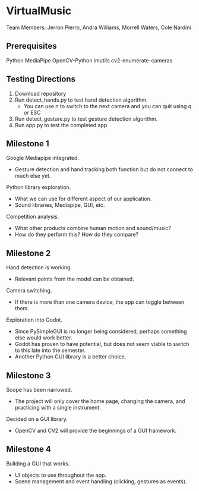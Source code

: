 # VirtualMusic

Team Members: Jerron Pierro, Andra Williams, Morrell Waters, Cole Nardini

## Prerequisites

Python
MediaPipe
OpenCV-Python
imutils
cv2-enumerate-cameras

## Testing Directions

1. Download repository
2. Run detect_hands.py to test hand detection algorithm.
    - You can use n to switch to the next camera and you can quit using q or ESC
3. Run detect_gesture.py to test gesture detection algorithm.
4. Run app.py to test the completed app

## Milestone 1

Google Mediapipe integrated.

- Gesture detection and hand tracking both function but do not connect to much else yet.

Python library exploration.

- What we can use for different aspect of our application.
- Sound libraries, Mediapipe, GUI, etc.

Competition analysis.

- What other products combine human motion and sound/music?
- How do they perform this? How do they compare?

## Milestone 2

Hand detection is working.

- Relevant points from the model can be obtained.

Camera switching.

- If there is more than one camera device, the app can toggle between them.

Exploration into Godot.

- Since PySimpleGUI is no longer being considered, perhaps something else would work better.
- Godot has proven to have potential, but does not seem viable to switch to this late into the semester.
- Another Python GUI library is a better choice.

## Milestone 3

Scope has been narrowed.

- The project will only cover the home page, changing the camera, and practicing with a single instrument.

Decided on a GUI library.

- OpenCV and CV2 will provide the beginnings of a GUI framework.

## Milestone 4

Building a GUI that works.

- UI objects to use throughout the app.
- Scene management and event handling (clicking, gestures as events).